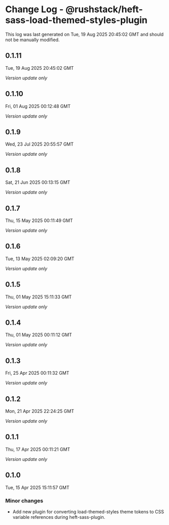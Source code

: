 # Change Log - @rushstack/heft-sass-load-themed-styles-plugin

This log was last generated on Tue, 19 Aug 2025 20:45:02 GMT and should not be manually modified.

## 0.1.11
Tue, 19 Aug 2025 20:45:02 GMT

_Version update only_

## 0.1.10
Fri, 01 Aug 2025 00:12:48 GMT

_Version update only_

## 0.1.9
Wed, 23 Jul 2025 20:55:57 GMT

_Version update only_

## 0.1.8
Sat, 21 Jun 2025 00:13:15 GMT

_Version update only_

## 0.1.7
Thu, 15 May 2025 00:11:49 GMT

_Version update only_

## 0.1.6
Tue, 13 May 2025 02:09:20 GMT

_Version update only_

## 0.1.5
Thu, 01 May 2025 15:11:33 GMT

_Version update only_

## 0.1.4
Thu, 01 May 2025 00:11:12 GMT

_Version update only_

## 0.1.3
Fri, 25 Apr 2025 00:11:32 GMT

_Version update only_

## 0.1.2
Mon, 21 Apr 2025 22:24:25 GMT

_Version update only_

## 0.1.1
Thu, 17 Apr 2025 00:11:21 GMT

_Version update only_

## 0.1.0
Tue, 15 Apr 2025 15:11:57 GMT

### Minor changes

- Add new plugin for converting load-themed-styles theme tokens to CSS variable references during heft-sass-plugin.

